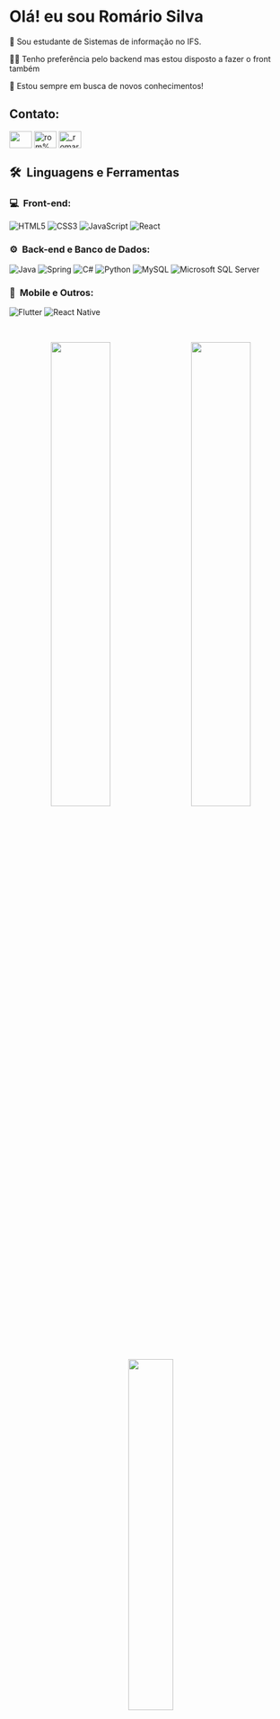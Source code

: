 <h1 >Olá! eu sou Romário Silva</h1>

<p> 📔 Sou estudante de Sistemas de informação no IFS.</p>
<p> 🧑‍💻 Tenho preferência pelo backend mas estou disposto a fazer o front também</p>
<p> 📝 Estou sempre em busca de novos conhecimentos!</p>

<h2 align="left">Contato:</h2>
<p align="left">
<a href="mailto:romariosilva859@gmail.com" target="_blank"><img align="center" src="https://img.icons8.com/fluency/48/000000/email-open.png" height="30" width="40" /></a>
<a href="https://www.linkedin.com/in/rom%C3%A1rio-silva-b587b228a" target="blank"><img align="center" src="https://raw.githubusercontent.com/rahuldkjain/github-profile-readme-generator/master/src/images/icons/Social/linked-in-alt.svg" alt="rom%C3%A1rio-silva-b587b228a" height="30" width="40" /></a>
<a href="https://instagram.com/romario_f_silva_" target="blank"><img align="center" src="https://raw.githubusercontent.com/rahuldkjain/github-profile-readme-generator/master/src/images/icons/Social/instagram.svg" alt="_romario_silva._" height="30" width="40" /></a>
</p>

<h2>🛠 &nbsp;Linguagens e Ferramentas</h2>

<h3>💻 &nbsp;Front-end:</h3>

![HTML5](https://img.shields.io/badge/HTML5-E34F26?style=for-the-badge&logo=html5&logoColor=white)
![CSS3](https://img.shields.io/badge/CSS3-1572B6?style=for-the-badge&logo=css3&logoColor=white)
![JavaScript](https://img.shields.io/badge/JavaScript-F7DF1E?style=for-the-badge&logo=javascript&logoColor=black)
![React](https://img.shields.io/badge/React-20232A?style=for-the-badge&logo=react&logoColor=61DAFB)

<h3>⚙️ &nbsp;Back-end e Banco de Dados:</h3>

![Java](https://img.shields.io/badge/Java-ED8B00?style=for-the-badge&logo=openjdk&logoColor=white)
![Spring](https://img.shields.io/badge/Spring-6DB33F?style=for-the-badge&logo=spring&logoColor=white)
![C#](https://img.shields.io/badge/C%23-239120?style=for-the-badge&logo=c-sharp&logoColor=white)
![Python](https://img.shields.io/badge/Python-3776AB?style=for-the-badge&logo=python&logoColor=white)
![MySQL](https://img.shields.io/badge/MySQL-00000F?style=for-the-badge&logo=mysql&logoColor=white)
![Microsoft SQL Server](https://img.shields.io/badge/Microsoft%20SQL%20Server-CC2927?style=for-the-badge&logo=microsoft%20sql%20server&logoColor=white)

<h3>📱 &nbsp;Mobile e Outros:</h3>

![Flutter](https://img.shields.io/badge/Flutter-02569B?style=for-the-badge&logo=flutter&logoColor=white)
![React Native](https://img.shields.io/badge/React_Native-20232A?style=for-the-badge&logo=react&logoColor=61DAFB)

<br>

<div>
<p align="center"> 
  <img width="46%" src="https://github-readme-stats.vercel.app/api?username=RomarioSilva98&show_icons=true&theme=gotham" /> 
   <img width="2%" alt="" />
  <img width="46%" src="https://github-readme-streak-stats.herokuapp.com/?user=RomarioSilva98&theme=gotham" /> 
</p>
  <p align="center"> 
    <img width="40%" src="https://github-readme-stats.vercel.app/api/top-langs/?username=RomarioSilva98&layout=compact&theme=gotham&langs_count=6" /> 
  </p>
</div>
